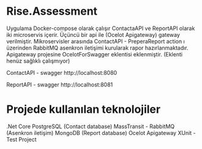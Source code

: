 # Rise.Assessment

Uygulama Docker-compose olarak çalışır
ContactaAPI ve ReportAPI olarak iki microservis içerir.
Üçüncü bir api ile (Ocelot Apigateway) gateway verilmiştir.
Mikroservisler arasında ContactAPI - PreperaReport action ı üzerinden RabbitMQ asenkron iletişimi kurularak rapor hazırlanmaktadır.
Apigateway projesine OcelotForSwagger eklentisi eklenmiştir. (Eklenti henüz sağlıklı çalışmıyor)

ContactAPI - swagger
http://localhost:8080

ReportAPI - swagger
http://localhost:8081

# Projede kullanılan teknolojiler
.Net Core 
PostgreSQL (Contact database)
MassTransit - RabbitMQ (Asenkron iletişim)
MongoDB (Report database)
Ocelot Apigateway
XUnit - Test Project
